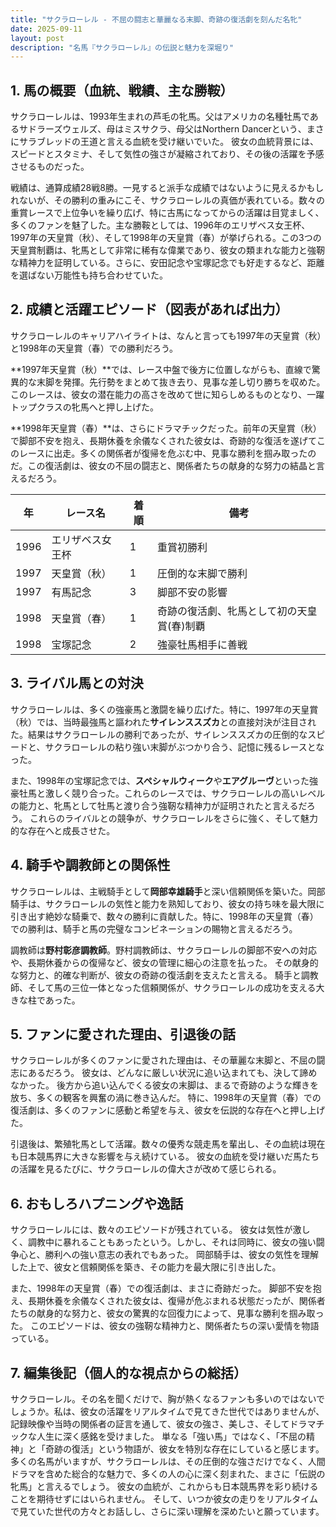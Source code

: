 ```yaml
---
title: "サクラローレル - 不屈の闘志と華麗なる末脚、奇跡の復活劇を刻んだ名牝"
date: 2025-09-11
layout: post
description: "名馬『サクラローレル』の伝説と魅力を深堀り"
---
```


## 1. 馬の概要（血統、戦績、主な勝鞍）

サクラローレルは、1993年生まれの芦毛の牝馬。父はアメリカの名種牡馬であるサドラーズウェルズ、母はミスサクラ、母父はNorthern Dancerという、まさにサラブレッドの王道と言える血統を受け継いでいた。  彼女の血統背景には、スピードとスタミナ、そして気性の強さが凝縮されており、その後の活躍を予感させるものだった。

戦績は、通算成績28戦8勝。一見すると派手な成績ではないように見えるかもしれないが、その勝利の重みにこそ、サクラローレルの真価が表れている。数々の重賞レースで上位争いを繰り広げ、特に古馬になってからの活躍は目覚ましく、多くのファンを魅了した。主な勝鞍としては、1996年のエリザベス女王杯、1997年の天皇賞（秋）、そして1998年の天皇賞（春）が挙げられる。この3つの天皇賞制覇は、牝馬として非常に稀有な偉業であり、彼女の類まれな能力と強靭な精神力を証明している。さらに、安田記念や宝塚記念でも好走するなど、距離を選ばない万能性も持ち合わせていた。


## 2. 成績と活躍エピソード（図表があれば出力）

サクラローレルのキャリアハイライトは、なんと言っても1997年の天皇賞（秋）と1998年の天皇賞（春）での勝利だろう。

**1997年天皇賞（秋）**では、レース中盤で後方に位置しながらも、直線で驚異的な末脚を発揮。先行勢をまとめて抜き去り、見事な差し切り勝ちを収めた。このレースは、彼女の潜在能力の高さを改めて世に知らしめるものとなり、一躍トップクラスの牝馬へと押し上げた。

**1998年天皇賞（春）**は、さらにドラマチックだった。前年の天皇賞（秋）で脚部不安を抱え、長期休養を余儀なくされた彼女は、奇跡的な復活を遂げてこのレースに出走。多くの関係者が復帰を危ぶむ中、見事な勝利を掴み取ったのだ。この復活劇は、彼女の不屈の闘志と、関係者たちの献身的な努力の結晶と言えるだろう。

| 年 | レース名          | 着順 | 備考                                      |
|---|-------------------|-----|-------------------------------------------|
| 1996 | エリザベス女王杯    | 1   | 重賞初勝利                                  |
| 1997 | 天皇賞（秋）      | 1   | 圧倒的な末脚で勝利                         |
| 1997 | 有馬記念          | 3   | 脚部不安の影響                               |
| 1998 | 天皇賞（春）      | 1   | 奇跡の復活劇、牝馬として初の天皇賞(春)制覇 |
| 1998 | 宝塚記念          | 2   | 強豪牡馬相手に善戦                         |


## 3. ライバル馬との対決

サクラローレルは、多くの強豪馬と激闘を繰り広げた。特に、1997年の天皇賞（秋）では、当時最強馬と謳われた**サイレンススズカ**との直接対決が注目された。結果はサクラローレルの勝利であったが、サイレンススズカの圧倒的なスピードと、サクラローレルの粘り強い末脚がぶつかり合う、記憶に残るレースとなった。

また、1998年の宝塚記念では、**スペシャルウィーク**や**エアグルーヴ**といった強豪牡馬と激しく競り合った。これらのレースでは、サクラローレルの高いレベルの能力と、牝馬として牡馬と渡り合う強靭な精神力が証明されたと言えるだろう。  これらのライバルとの競争が、サクラローレルをさらに強く、そして魅力的な存在へと成長させた。


## 4. 騎手や調教師との関係性

サクラローレルは、主戦騎手として**岡部幸雄騎手**と深い信頼関係を築いた。岡部騎手は、サクラローレルの気性と能力を熟知しており、彼女の持ち味を最大限に引き出す絶妙な騎乗で、数々の勝利に貢献した。特に、1998年の天皇賞（春）での勝利は、騎手と馬の完璧なコンビネーションの賜物と言えるだろう。

調教師は**野村彰彦調教師**。野村調教師は、サクラローレルの脚部不安への対応や、長期休養からの復帰など、彼女の管理に細心の注意を払った。  その献身的な努力と、的確な判断が、彼女の奇跡の復活劇を支えたと言える。  騎手と調教師、そして馬の三位一体となった信頼関係が、サクラローレルの成功を支える大きな柱であった。


## 5. ファンに愛された理由、引退後の話

サクラローレルが多くのファンに愛された理由は、その華麗な末脚と、不屈の闘志にあるだろう。  彼女は、どんなに厳しい状況に追い込まれても、決して諦めなかった。  後方から追い込んでくる彼女の末脚は、まるで奇跡のような輝きを放ち、多くの観客を興奮の渦に巻き込んだ。  特に、1998年の天皇賞（春）での復活劇は、多くのファンに感動と希望を与え、彼女を伝説的な存在へと押し上げた。

引退後は、繁殖牝馬として活躍。数々の優秀な競走馬を輩出し、その血統は現在も日本競馬界に大きな影響を与え続けている。  彼女の血統を受け継いだ馬たちの活躍を見るたびに、サクラローレルの偉大さが改めて感じられる。


## 6. おもしろハプニングや逸話

サクラローレルには、数々のエピソードが残されている。  彼女は気性が激しく、調教中に暴れることもあったという。しかし、それは同時に、彼女の強い闘争心と、勝利への強い意志の表れでもあった。  岡部騎手は、彼女の気性を理解した上で、彼女と信頼関係を築き、その能力を最大限に引き出した。

また、1998年の天皇賞（春）での復活劇は、まさに奇跡だった。  脚部不安を抱え、長期休養を余儀なくされた彼女は、復帰が危ぶまれる状態だったが、関係者たちの献身的な努力と、彼女の驚異的な回復力によって、見事な勝利を掴み取った。  このエピソードは、彼女の強靭な精神力と、関係者たちの深い愛情を物語っている。


## 7. 編集後記（個人的な視点からの総括）

サクラローレル。その名を聞くだけで、胸が熱くなるファンも多いのではないでしょうか。私は、彼女の活躍をリアルタイムで見てきた世代ではありませんが、記録映像や当時の関係者の証言を通して、彼女の強さ、美しさ、そしてドラマチックな人生に深く感銘を受けました。  単なる「強い馬」ではなく、「不屈の精神」と「奇跡の復活」という物語が、彼女を特別な存在にしていると感じます。  多くの名馬がいますが、サクラローレルは、その圧倒的な強さだけでなく、人間ドラマを含めた総合的な魅力で、多くの人の心に深く刻まれた、まさに「伝説の牝馬」と言えるでしょう。  彼女の血統が、これからも日本競馬界を彩り続けることを期待せずにはいられません。  そして、いつか彼女の走りをリアルタイムで見ていた世代の方々とお話しし、さらに深い理解を深めたいと願っています。
